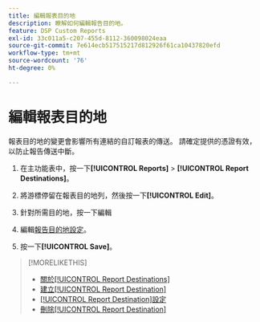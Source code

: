 ```yaml
---
title: 編輯報表目的地
description: 瞭解如何編輯報告目的地。
feature: DSP Custom Reports
exl-id: 33c011a5-c207-455d-8112-360098024eaa
source-git-commit: 7e614ecb517515217d812926f61ca10437820efd
workflow-type: tm+mt
source-wordcount: '76'
ht-degree: 0%

---
```


# 編輯報表目的地

報表目的地的變更會影響所有連結的自訂報表的傳送。 請確定提供的憑證有效，以防止報告傳送中斷。

1. 在主功能表中，按一下&#x200B;**[!UICONTROL Reports]** > **[!UICONTROL Report Destinations]**。

1. 將游標停留在報表目的地列，然後按一下&#x200B;**[!UICONTROL Edit]**。

1. 針對所需目的地，按一下編輯

1. 編輯[報告目的地設定](/help/dsp/reports/report-destinations/report-destination-settings.md)。

1. 按一下&#x200B;**[!UICONTROL Save]**。

>[!MORELIKETHIS]
>
>* [關於[!UICONTROL Report Destinations]](/help/dsp/reports/report-destinations/report-destination-about.md)
>* [建立[!UICONTROL Report Destination]](/help/dsp/reports/report-destinations/report-destination-create.md)
>* [[!UICONTROL Report Destination]設定](/help/dsp/reports/report-destinations/report-destination-settings.md)
>* [刪除[!UICONTROL Report Destination]](/help/dsp/reports/report-destinations/report-destination-delete.md)
